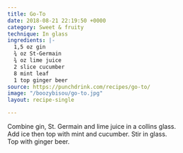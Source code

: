 ```yaml
---
title: Go-To
date: 2018-08-21 22:19:50 +0000
category: Sweet & fruity
technique: In glass
ingredients: |-
  1,5 oz gin
  ¾ oz St-Germain
  ¾ oz lime juice
  2 slice cucumber
  8 mint leaf
  1 top ginger beer
source: https://punchdrink.com/recipes/go-to/
image: "/boozybisou/go-to.jpg"
layout: recipe-single

---
```

Combine gin, St. Germain and lime juice in a collins glass.  
Add ice then top with mint and cucumber. Stir in glass.  
Top with ginger beer.